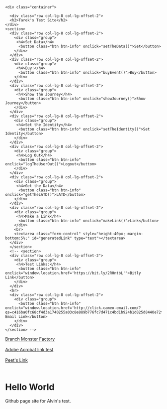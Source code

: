 <html lang="en">
<head>
<meta charset="utf-8">
<meta http-equiv="X-UA-Compatible" content="IE=edge">
<meta name="viewport" content="width=device-width, initial-scale=1">
<meta name="branch:deeplink:user.type" content="freeRegister"/>
<meta property="og:description" content="some content here"/>
<link rel="canonical" href="https://google.com/" />


<link rel="stylesheet" href="https://maxcdn.bootstrapcdn.com/bootstrap/3.3.7/css/bootstrap.min.css" integrity="sha384-BVYiiSIFeK1dGmJRAkycuHAHRg32OmUcww7on3RYdg4Va+PmSTsz/K68vbdEjh4u" crossorigin="anonymous">

<script src="https://ajax.googleapis.com/ajax/libs/jquery/1.12.4/jquery.min.js"></script>
<script type="text/javascript">

  (function(b,r,a,n,c,h,_,s,d,k){if(!b[n]||!b[n]._q){for(;s<_.length;)c(h,_[s++]);d=r.createElement(a);d.async=1;d.src="https://cdn.branch.io/branch-latest.min.js";k=r.getElementsByTagName(a)[0];k.parentNode.insertBefore(d,k);b[n]=h}})(window,document,"script","branch",function(b,r){b[r]=function(){b._q.push([r,arguments])}},{_q:[],_v:1},"addListener applyCode autoAppIndex banner closeBanner closeJourney creditHistory credits data deepview deepviewCta first getCode init link logout redeem referrals removeListener sendSMS setBranchViewData setIdentity track validateCode trackCommerceEvent logEvent disableTracking".split(" "), 0);

  // branch.setIdentity("suuid", (err) => console.error(err));
  branch.init('key_live_pi9fdajuaEfGhtZjFYyu4opoBFd5ZhmV', function(err, data) {
  });
  branch.setBranchViewData({
    data: {
      // 'foo': 'SetDataTest'
    }
  });
  var thisListener = function(event, data) { 
      window.journeyData = data;
      console.log("event " + JSON.stringify(event));
      console.log("data " + JSON.stringify(data));
      // sendData(event, data);
  }

  var linkData = {
  campaign: 'alvin test',
};

branch.link(linkData, function(err, link) {
  console.log(link);
});

  // branch.addListener('didShowJourney', thisListener); //A listener for a Journey impression
  function sendData (event, data) {
    // var journey_variation = data.journey_link_data.tags;
    // var journey_id = data.journey_link_data.journey_id;
    // var journey_name = data.journey_link_data.journey_name;
    // // var userId = dataLayer.userId;
    // var classpass_id = "FOO" //REPLACE "FOO" WITH YOUR ID

    // console.log(journey_variation, journey_id, journey_name);

    // var custom_data = {
    //   "variation": journey_variation,
    //   "journey_id": journey_id,
    //   "journey_name": journey_name,
    //   "classpass_id": classpass_id
    // }
    branch.logEvent(
      "homepage_view",
      //custom_data,
      function(err) { console.log(err);}
    );
  };

  // branch.addListener('didShowJourney', thisListener); //A listener for showing a banner

  // function setTheData () {
  //   console.log("setting");
  //   branch.closeJourney();
  //   branch.setBranchViewData({
      
  //     data: {
  //       '~campaign': 'SetDataTest'
  //     }
  //   });
  // };

  function buyEvent () {
    console.log("buying");
    var commerce_data = {"revenue":28.45,
      "currency":"USD",
      "transaction_id":"313299",
      "shipping":5.95,
      "tax":0,
      //"~referring_link":"379998049730159899",
      "products":[{"sku":"xbar1788","name":"SAFTB Golf Towel - GOLF / SAFTB","price":25,"quantity":1,"category":"","variant":"GOLF / SAFTB"}]
    };
    var metadata =  {};
    branch.trackCommerceEvent('purchase', commerce_data, metadata, function(err) {
        if(err) {
             throw err;
        }
    });
  };
  function showJourney () {
    console.log("showing");
    branch.init('key_live_pi9fdajuaEfGhtZjFYyu4opoBFd5ZhmV', function(err, data) {
      branch.closeJourney(
        function(err) { 
          branch.track('pageview', null, {'branch_view_id': '411594526336324610'});
          console.log(err); 
        }
      );
      
    });
  };
  function setTheIdentity () {
    console.log("setting the identity");
    // var timestamp = Math.round(+new Date()/1000);
    // var id = timestamp.toString();
    branch.setIdentity("suuid", function (err, data) {
      console.log(err, data);
    });
  };

  function logTheUserOut () {
    console.log("logging out identity");
    branch.logout(function(err){
      console.log(err);
    });
  };

  function getTheLATD () {
    branch.lastAttributedTouchData(function (err, data){console.log(data);});
  };

  function makeLink () {
    var canonicalURL = window.location.href;
    var linkData = {
      "$canonical_url": canonicalURL,
      "campaign":"TTSite"
    };
branch.link({campaign: 'branch_deeplink_test_campaign',channel: 'instacart_facebook',feature: 'paid_social',data: { '$deeplink_no_attribution': true }}, function(err, link) {
console.log(err);
console.log(link);
});
/*	  
	  
    branch.link(linkData, function(err, link) {
                if (err == null) {
                    document.getElementById('generatedLink').value = link;
                } else {
                    document.getElementById('generatedLink').value = err;
                }
            });
	    */
  }
</script>
<title>Alvin Test Site</title>


<link rel="stylesheet" type="text/css" href="css/bootstrap-theme.min.css">
<link href="css/bootstrap.css" rel="stylesheet">

</head>

<body>

	<div class="container">

      <div class="row col-lg-8 col-lg-offset-2">
      <h2>Tarek's Test Site</h2>
    </div>
    <section>
      <div class="row col-lg-8 col-lg-offset-2">
        <div class="group">
         <h4>Set Data</h4>
          <button class="btn btn-info" onclick="setTheData()">Set</button>
        </div>
      </div>
      <div class="row col-lg-8 col-lg-offset-2">
        <div class="group">
         <h4>Buy!</h4>
          <button class="btn btn-info" onclick="buyEvent()">Buy</button>
        </div>
      </div>
      <div class="row col-lg-8 col-lg-offset-2">
        <div class="group">
         <h4>Show the Journey</h4>
          <button class="btn btn-info" onclick="showJourney()">Show Journey</button>
        </div>
      </div>
      <div class="row col-lg-8 col-lg-offset-2">
        <div class="group">
         <h4>Set the Identity</h4>
          <button class="btn btn-info" onclick="setTheIdentity()">Set Identity</button>
        </div>
      </div>
      <div class="row col-lg-8 col-lg-offset-2">
        <div class="group">
         <h4>Log Out</h4>
          <button class="btn btn-info" onclick="logTheUserOut()">Logout</button>
        </div>
      </div>
      <div class="row col-lg-8 col-lg-offset-2">
        <div class="group">
         <h4>Get the Data</h4>
          <button class="btn btn-info" onclick="getTheLATD()">LATD</button>
        </div>
      </div>
      <div class="row col-lg-8 col-lg-offset-2">
        <div class="group">
         <h4>Make a Link</h4>
          <button class="btn btn-info" onclick="makeLink()">Link</button>
        </div>
        <br>
        <textarea class="form-control" style="height:40px; margin-bottom:5%;" id="generatedLink" type="text"></textarea>
      </div>
      </section>
      <!-- <section>
      <div class="row col-lg-8 col-lg-offset-2">
        <div class="group">
         <h4>Test Links:</h4>
          <button class="btn btn-info" onclick="window.location.href='https://bit.ly/2RHntbL'">Bitly Link</button>
        </div>
      </div>
      <br>
      <div class="row col-lg-8 col-lg-offset-2">
        <div class="group">
          <button class="btn btn-info" onclick="window.location.href='http://click.cameo-email.com/?qs=c416ba0fc68cf4d3a1740255a03c8e889b776fc7d471c4bd1b924b1d825d8440e72f82c98547ff22269709dbcea8e6d866dad8ca555ee8d66447c8a96ac8d876'">Cameo Email Link</button>
        </div>
      </div>
    </section> -->
  </div>
<a href="https://branchster.app.link/XyxjdcuLKyb">Branch Monster Factory</a> 
<br>
<br>
<a href="https://adobeacrobat.app.link/BfvVoGrxKyb?%24match_duration=5">Adobe Acrobat link test</a>
<br>
<br>
<a href="https://peets.app.link/e/mgoPM9UOBxb">Peet's Link</a>
<br>
<br>
<iframe id="l" width="1" height="1" style="visibility:hidden" src="hp-smart://fax?_branch_referrer=H4sIAAAAAAAAA42PS07EMAyGT9Pu6DBNiwRShUZCZQNniDKJmZhpEitxgOPjAAKxQezs%2F%2FHJ9sxUbnY7TyWYzAND4QtDNGwYzztFt904KVpAA3dqlSVlPGE0m65569Sdb%2F1OHbpRzBVjYRNZqoMnm2IEy%2BAGm4KYpR6LzUiMKUplpZxctRxrOEIW1P5%2BfpgFdFU56JJqtiAqBIObiM81EDoR2oX7Ucl0PY3T7E%2F9L9AimMfLQ%2F8DWT4Q%2FSdg%2Bar38ooDoPamJsN%2BeTJvTcRUdDNeEF4XT5oyRv5WdDRoW8xElxO6%2F0QdlDMn%2BisajNXtsPEdipsSOo8BAAA%3D&amp;link_click_id=1174350191786726640"></iframe>

<body>
<h1>Hello World</h1>
<p>Github page site for Alvin's test.</p>
</body>
</html>
